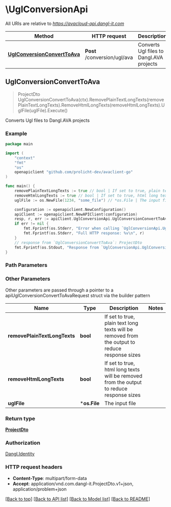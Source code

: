 # \UglConversionApi

All URIs are relative to *https://avacloud-api.dangl-it.com*

Method | HTTP request | Description
------------- | ------------- | -------------
[**UglConversionConvertToAva**](UglConversionApi.md#UglConversionConvertToAva) | **Post** /conversion/ugl/ava | Converts Ugl files to Dangl.AVA projects



## UglConversionConvertToAva

> ProjectDto UglConversionConvertToAva(ctx).RemovePlainTextLongTexts(removePlainTextLongTexts).RemoveHtmlLongTexts(removeHtmlLongTexts).UglFile(uglFile).Execute()

Converts Ugl files to Dangl.AVA projects

### Example

```go
package main

import (
    "context"
    "fmt"
    "os"
    openapiclient "github.com/prolicht-dev/avaclient-go"
)

func main() {
    removePlainTextLongTexts := true // bool | If set to true, plain text long texts will be removed from the output to reduce response sizes (optional)
    removeHtmlLongTexts := true // bool | If set to true, html long texts will be removed from the output to reduce response sizes (optional)
    uglFile := os.NewFile(1234, "some_file") // *os.File | The input file (optional)

    configuration := openapiclient.NewConfiguration()
    apiClient := openapiclient.NewAPIClient(configuration)
    resp, r, err := apiClient.UglConversionApi.UglConversionConvertToAva(context.Background()).RemovePlainTextLongTexts(removePlainTextLongTexts).RemoveHtmlLongTexts(removeHtmlLongTexts).UglFile(uglFile).Execute()
    if err != nil {
        fmt.Fprintf(os.Stderr, "Error when calling `UglConversionApi.UglConversionConvertToAva``: %v\n", err)
        fmt.Fprintf(os.Stderr, "Full HTTP response: %v\n", r)
    }
    // response from `UglConversionConvertToAva`: ProjectDto
    fmt.Fprintf(os.Stdout, "Response from `UglConversionApi.UglConversionConvertToAva`: %v\n", resp)
}
```

### Path Parameters



### Other Parameters

Other parameters are passed through a pointer to a apiUglConversionConvertToAvaRequest struct via the builder pattern


Name | Type | Description  | Notes
------------- | ------------- | ------------- | -------------
 **removePlainTextLongTexts** | **bool** | If set to true, plain text long texts will be removed from the output to reduce response sizes | 
 **removeHtmlLongTexts** | **bool** | If set to true, html long texts will be removed from the output to reduce response sizes | 
 **uglFile** | ***os.File** | The input file | 

### Return type

[**ProjectDto**](ProjectDto.md)

### Authorization

[Dangl.Identity](../README.md#Dangl.Identity)

### HTTP request headers

- **Content-Type**: multipart/form-data
- **Accept**: application/vnd.com.dangl-it.ProjectDto.v1+json, application/problem+json

[[Back to top]](#) [[Back to API list]](../README.md#documentation-for-api-endpoints)
[[Back to Model list]](../README.md#documentation-for-models)
[[Back to README]](../README.md)

